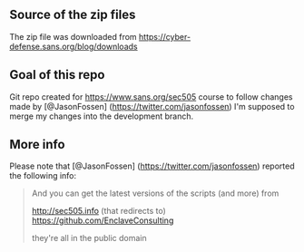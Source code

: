 
## Source of the zip files
The zip file was downloaded from https://cyber-defense.sans.org/blog/downloads

## Goal of this repo
Git repo created for https://www.sans.org/sec505 course to follow changes made by [@JasonFossen] (https://twitter.com/jasonfossen)
I'm supposed to merge my changes into the development branch.

## More info
Please note that [@JasonFossen] (https://twitter.com/jasonfossen) reported the following info:
> And you can get the latest versions of the scripts (and more) from 
>
> http://sec505.info (that redirects to) https://github.com/EnclaveConsulting
>
> they're all in the public domain
 
 
